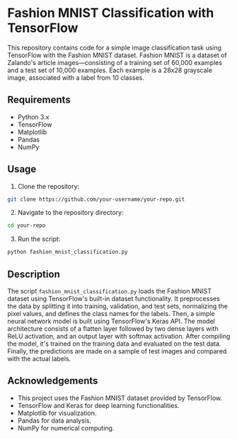 # Fashion MNIST Classification with TensorFlow

This repository contains code for a simple image classification task using TensorFlow with the Fashion MNIST dataset. Fashion MNIST is a dataset of Zalando's article images—consisting of a training set of 60,000 examples and a test set of 10,000 examples. Each example is a 28x28 grayscale image, associated with a label from 10 classes.

## Requirements

- Python 3.x
- TensorFlow
- Matplotlib
- Pandas
- NumPy

## Usage

1. Clone the repository:

```bash
git clone https://github.com/your-username/your-repo.git
```

2. Navigate to the repository directory:

```bash
cd your-repo
```

3. Run the script:

```bash
python fashion_mnist_classification.py
```

## Description

The script `fashion_mnist_classification.py` loads the Fashion MNIST dataset using TensorFlow's built-in dataset functionality. It preprocesses the data by splitting it into training, validation, and test sets, normalizing the pixel values, and defines the class names for the labels. Then, a simple neural network model is built using TensorFlow's Keras API. The model architecture consists of a flatten layer followed by two dense layers with ReLU activation, and an output layer with softmax activation. After compiling the model, it's trained on the training data and evaluated on the test data. Finally, the predictions are made on a sample of test images and compared with the actual labels.


## Acknowledgements

- This project uses the Fashion MNIST dataset provided by TensorFlow.
- TensorFlow and Keras for deep learning functionalities.
- Matplotlib for visualization.
- Pandas for data analysis.
- NumPy for numerical computing.
